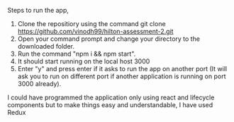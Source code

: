 Steps to run the app,

1. Clone the repositiory using the command git clone https://github.com/vinodh99/hilton-assessment-2.git
2. Open your command prompt and change your directory to the downloaded folder.
3. Run the command "npm i && npm start".
4. It should start running on the local host 3000
5. Enter "y" and press enter if it asks to run the app on another port (It will ask you to run on different port if another application is running on port 3000 already).


I could have programmed the application only using react and lifecycle components but to make things easy and understandable, I have used Redux
